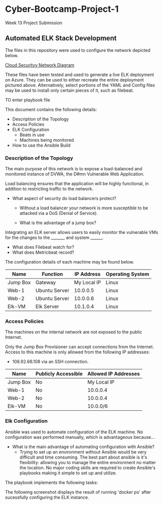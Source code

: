 # Cyber-Bootcamp-Project-1
Week 13 Project Submission

## Automated ELK Stack Development

The files in this repository were used to configure the network depicted below.

[Cloud Securityv Network Diagram ](https://user-images.githubusercontent.com/81527445/170909141-e8cca7e8-27e2-446f-bcb2-bf32a0b84152.png)

These files have been tested and used to generate a live ELK deployment on Azure. They can be used to either recreate the entire deployment pictured above. Alternatively, select portions of the YAML and Config files may be used to install only certain pieces of it, such as filebeat.

TO enter playbook file

This document contains the following details:
- Description of the Topology
- Access Policies
- ELK Configuration
  - Beats in use
  - Machines being monitored
- How to use the Ansible Build

### Description of the Topology

The main purpose of this network is to expose a load-balanced and monitored instance of DVWA, the D#mn Vulnerable Web Application.

Load balancing ensures that the application will be highly functional, in addition to restricting traffic to the network.
- What aspect of security do load balancers protect? 
  - Without a load balancer your network is more susceptible to be attacked via a DoS (Denial of     Service).  

  - What is the advantage of a jump box?

Integrating an ELK server allows users to easily monitor the vulnerable VMs for the changes to the _______ and system ______.
- What does Filebeat watch for?
- What does Metricbeat record?

The configuration details of each machine may be found below.

| Name     | Function      | IP Address    | Operating System |
|----------|---------------|---------------|------------------|
| Jump Box | Gateway       | My Local IP   | Linux            |
| Web-1    | Ubuntu Server | 10.0.0.5      | Linux            |
| Web-2    | Ubuntu Server | 10.0.0.6      | Linux            |
| Elk-VM   | Elk Server    | 10.1.0.4      | Linux            |

### Access Policies

The machines on the internal network are not exposed to the public Internet.

Only the Jump Box Provisioner can accept connections from the Internet. Access to this machine is only allowed from the following IP addresses:
- 108.92.66.108 via an SSH connection.

| Name     | Publicly Accessible | Allowed IP Addresses |
|----------|---------------------|----------------------|
| Jump Box | No                  | My Local IP          |
| Web-1    | No                  | 10.0.0.4             |
| Web-2    | No                  | 10.0.0.4             |
| Elk-VM   | No                  | 10.0.0/6             |

### Elk Configuration

Ansible was used to automate configuration of the ELK machine. No configuration was performed manually, which is advantageous because...
- What is the main advantage of automating configuration with Ansible?
  - Trying to set up an environment without Ansible would be very difficult and time consuming.     The best part about ansible is it's flexibility: allowing you to manage the entire               environment no matter the location. No major coding skills are required to create Ansible's     playbooks making it simple to set up and utilize.

The playbook implements the following tasks:

The following screenshot displays the result of running 'docker ps' after sucessfully configuring the ELK instance.

